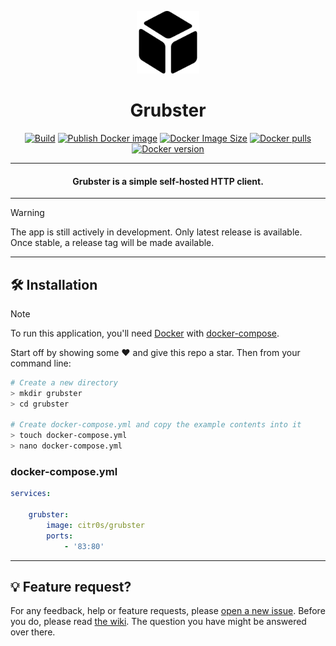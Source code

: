 <p align="center">
  <img src="src/assets/icon.png" width="100" alt="Logo" >
</p>

<h1 align="center">Grubster</h1>

<p align="center">
<a href="https://github.com/citr0s/grubster/actions/workflows/build.yml"><img src="https://github.com/citr0s/grubster/actions/workflows/build.yml/badge.svg" alt="Build"></a>
<a href="https://github.com/citr0s/grubster/actions/workflows/deploy.yml"><img src="https://github.com/citr0s/grubster/actions/workflows/deploy.yml/badge.svg" alt="Publish Docker image"></a>
<a href="https://hub.docker.com/r/citr0s/grubster"><img src="https://img.shields.io/docker/image-size/citr0s/grubster" alt="Docker Image Size"></a>
<a href="https://hub.docker.com/r/citr0s/grubster"><img src="https://img.shields.io/docker/pulls/citr0s/grubster" alt="Docker pulls"></a>
<a href="https://hub.docker.com/r/citr0s/grubster"><img src="https://img.shields.io/docker/v/citr0s/grubster?sort=semver" alt="Docker version"></a>
</p>

---

<h4 align="center">Grubster is a simple self-hosted HTTP client.</h4>

---

> [!WARNING]
> The app is still actively in development. Only latest release is available.
> Once stable, a release tag will be made available.

---

## 🛠️ Installation

> [!NOTE]
> To run this application, you'll need [Docker](https://docs.docker.com/engine/install/) with [docker-compose](https://docs.docker.com/compose/install/).

Start off by showing some ❤️ and give this repo a star. Then from your command line:

```bash
# Create a new directory
> mkdir grubster
> cd grubster

# Create docker-compose.yml and copy the example contents into it
> touch docker-compose.yml
> nano docker-compose.yml
```

### docker-compose.yml

```yml
services:

    grubster:
        image: citr0s/grubster
        ports:
            - '83:80'
```

---

## 💡 Feature request?

For any feedback, help or feature requests, please [open a new issue](https://github.com/citr0s/grubster/issues/new/choose).
Before you do, please read [the wiki](https://github.com/citr0s/grubster/wiki). The question you have might be answered over there.